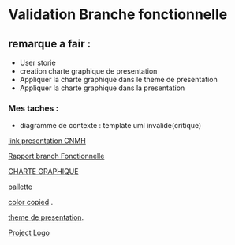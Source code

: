 # Validation Branche fonctionnelle
## remarque a fair :
- User storie 
- creation charte graphique de presentation  
-  Appliquer la charte graphique dans le theme de presentation 
- Appliquer  la charte graphique dans la presentation

### Mes taches :
-  diagramme de contexte : template uml invalide(critique)






















[link presentation CNMH](https://docs.google.com/presentation/d/1eqTbGiaLyyOMJetziejtZnW59hEXqczhZSS6x_CBnv4/edit?usp=sharing) </br>

[Rapport branch Fonctionnelle](https://docs.google.com/document/d/1aTriq5O_wpZeSp_PEKkggc-GdlbHk3guc3mVyme95N8/edit?usp=sharing)

[CHARTE GRAPHIQUE](https://docs.google.com/presentation/d/1qswfCQZnnRUBFtcWxA5fvZ9cGpBgOcwIEI1JMI_kRPw/edit?usp=sharing)

[pallette ](https://color.adobe.com/fr/create/color-accessibility)</br>

[color copied](https://color.adobe.com/fr/mythemes?viewTheme) .

[theme de presentation](https://docs.google.com/presentation/d/1rZ9eclarNK-WDrU-a_cRzyCJLACa8bbHmMil_qX5i7M/edit#slide=id.g299187f9b3a_0_0).

[Project Logo](https://docs.google.com/document/d/1L55gW9KgQSvhN3a3JAPhPWSqjb5KsWGDyWvwcXDMrhQ/edit)


